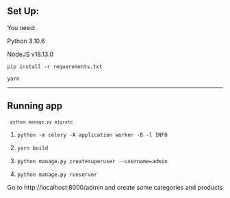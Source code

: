 ## Set Up:
You need:

Python 3.10.6

NodeJS v18.13.0

`pip install -r requerements.txt`

`yarn`
** **


## Running app

<code> `python manage.py migrate` </code>

1. `python -m celery -A application worker -B -l INFO`

2. `yarn build`
3. `python manage.py createsuperuser --username=admin`
4. `python manage.py runserver`

Go to http://localhost:8000/admin and create some categories and products


